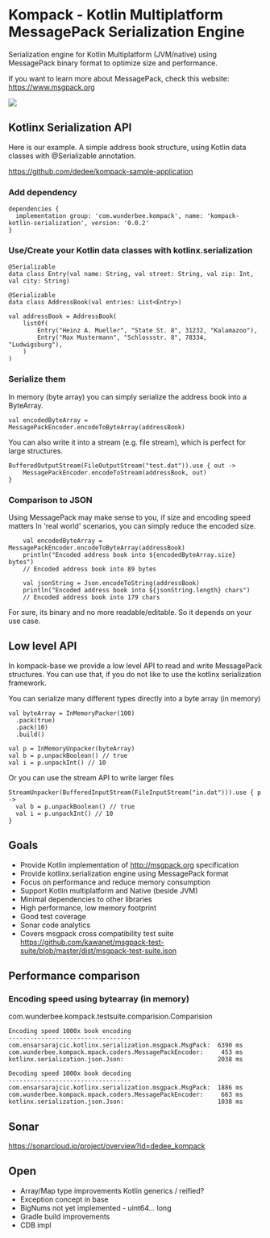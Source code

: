 # Kompack - Kotlin Multiplatform MessagePack Serialization Engine

Serialization engine for Kotlin Multiplatform (JVM/native) using MessagePack binary format
to optimize size and performance.

If you want to learn more about MessagePack, check this website: https://www.msgpack.org

[<img src="https://github.com/dedee/kompack/actions/workflows/build.yml/badge.svg">](<https://github.com/dedee/kompack/actions>)

## Kotlinx Serialization API

Here is our example. A simple address book structure, using Kotlin data classes with @Serializable annotation.

https://github.com/dedee/kompack-sample-application

### Add dependency

    dependencies {
      implementation group: 'com.wunderbee.kompack', name: 'kompack-kotlin-serialization', version: '0.0.2'
    }

### Use/Create your Kotlin data classes with kotlinx.serialization

    @Serializable
    data class Entry(val name: String, val street: String, val zip: Int, val city: String)

    @Serializable
    data class AddressBook(val entries: List<Entry>)

    val addressBook = AddressBook(
        listOf(
            Entry("Heinz A. Mueller", "State St. 8", 31232, "Kalamazoo"),
            Entry("Max Mustermann", "Schlossstr. 8", 78334, "Ludwigsburg"),
        )
    )

### Serialize them

In memory (byte array) you can simply serialize the address book into a ByteArray.

    val encodedByteArray = MessagePackEncoder.encodeToByteArray(addressBook)

You can also write it into a stream (e.g. file stream), which is perfect for large structures.

    BufferedOutputStream(FileOutputStream("test.dat")).use { out ->
        MessagePackEncoder.encodeToStream(addressBook, out)
    }

### Comparison to JSON

Using MessagePack may make sense to you, if size and encoding speed matters
In 'real world' scenarios, you can simply reduce the encoded size.

        val encodedByteArray = MessagePackEncoder.encodeToByteArray(addressBook)
        println("Encoded address book into ${encodedByteArray.size} bytes")
        // Encoded address book into 89 bytes

        val jsonString = Json.encodeToString(addressBook)
        println("Encoded address book into ${jsonString.length} chars")
        // Encoded address book into 179 chars

For sure, its binary and no more readable/editable. So it depends on your use case.

## Low level API

In kompack-base we provide a low level API to read and write MessagePack structures.
You can use that, if you do not like to use the kotlinx serialization framework.

You can serialize many different types directly into a byte array (in memory)

    val byteArray = InMemoryPacker(100)
      .pack(true)
      .pack(10)
      .build()

    val p = InMemoryUnpacker(byteArray)
    val b = p.unpackBoolean() // true
    val i = p.unpackInt() // 10

Or you can use the stream API to write larger files

    StreamUnpacker(BufferedInputStream(FileInputStream("in.dat"))).use { p ->
      val b = p.unpackBoolean() // true
      val i = p.unpackInt() // 10
    }

## Goals

- Provide Kotlin implementation of http://msgpack.org specification
- Provide kotlinx.serialization engine using MessagePack format
- Focus on performance and reduce memory consumption
- Support Kotlin multiplatform and Native (beside JVM)
- Minimal dependencies to other libraries
- High performance, low memory footprint
- Good test coverage
- Sonar code analytics
- Covers msgpack cross compatibility test
  suite https://github.com/kawanet/msgpack-test-suite/blob/master/dist/msgpack-test-suite.json

## Performance comparison

### Encoding speed using bytearray (in memory)

com.wunderbee.kompack.testsuite.comparision.Comparision

    Encoding speed 1000x book encoding
    ----------------------------------
    com.ensarsarajcic.kotlinx.serialization.msgpack.MsgPack:  6390 ms
    com.wunderbee.kompack.mpack.coders.MessagePackEncoder:     453 ms
    kotlinx.serialization.json.Json:                          2038 ms

    Decoding speed 1000x book decoding
    ----------------------------------
    com.ensarsarajcic.kotlinx.serialization.msgpack.MsgPack:  1886 ms
    com.wunderbee.kompack.mpack.coders.MessagePackEncoder:     663 ms
    kotlinx.serialization.json.Json:                          1038 ms

## Sonar

https://sonarcloud.io/project/overview?id=dedee_kompack

## Open

- Array/Map type improvements Kotlin generics / reified?
- Exception concept in base
- BigNums not yet implemented - uint64... long
- Gradle build improvements
- CDB impl